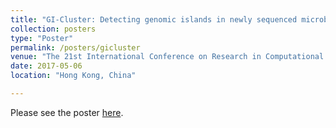 ```yaml
---
title: "GI-Cluster: Detecting genomic islands in newly sequenced microbial genomes via consensus clustering on multiple features"
collection: posters
type: "Poster"
permalink: /posters/gicluster
venue: "The 21st International Conference on Research in Computational Molecular Biology (RECOMB)"
date: 2017-05-06
location: "Hong Kong, China"

---
```


Please see the poster [here](https://icelu.github.io/files/poster_gicluster.pdf).